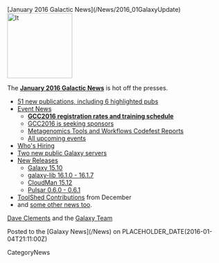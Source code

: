 <div class='newsItemHeader'>[January 2016 Galactic News](/News/2016_01GalaxyUpdate)</div>

<div class='right'>
<a href='/GalaxyUpdates/2016_01'><img src='/Images/GalaxyLogos/GalaxyNews.png' alt='It's a new year in the Galaxy!' width=150 /></a><br />
</div>

The **[January 2016 Galactic News](/GalaxyUpdates/2016_01)** is hot off the presses.
* [51 new publications, including 6 highlighted pubs](/GalaxyUpdates/2016_01#new-papers)
* [Event News](/GalaxyUpdates/2016_01#events)
  * **[GCC2016 registration rates and training schedule](/GalaxyUpdates/2016_01#gcc2016-website-is-online)**
  * [GCC2016 is seeking sponsors](/GalaxyUpdates/2016_01#seeking-sponsors)
  * [Metagenomics Tools and Workflows Codefest Reports](/GalaxyUpdates/2016_01#metagenomics-tools-and-workflows-codefest-reports)
  * [All upcoming events](/GalaxyUpdates/2016_01#upcoming-events)
* [Who's Hiring](/GalaxyUpdates/2016_01#whos-hiring)
* [Two new public Galaxy servers](/GalaxyUpdates/2016_01#new-public-galaxy-servers)
* [New Releases](/GalaxyUpdates/2016_01#releases)
  * [Galaxy 15.10](/GalaxyUpdates/2016_01#galaxy-1510)
  * [galaxy-lib 16.1.0 - 16.1.7](/GalaxyUpdates/2016_01#galaxy-lib-1610---1617)
  * [CloudMan 15.12](/GalaxyUpdates/2016_01#cloudman-1512)
  * [Pulsar 0.6.0 - 0.6.1](/GalaxyUpdates/2016_01#pulsar-060---061)
* [ToolShed Contributions](/GalaxyUpdates/2016_01#toolshed-contributions) from December
* and [some other news too](/GalaxyUpdates/2016_01#other-news).

[Dave Clements](/DaveClements) and the [Galaxy Team](/GalaxyTeam)

<div class='newsItemFooter'>Posted to the [Galaxy News](/News) on PLACEHOLDER_DATE(2016-01-04T21:11:00Z) </div>

CategoryNews
